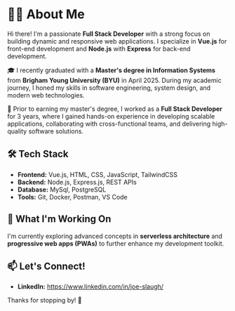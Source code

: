 # 👨‍💻 About Me

Hi there! I'm a passionate **Full Stack Developer** with a strong focus on building dynamic and responsive web applications. I specialize in **Vue.js** for front-end development and **Node.js** with **Express** for back-end development.

🎓 I recently graduated with a **Master's degree in Information Systems** from **Brigham Young University (BYU)** in April 2025. During my academic journey, I honed my skills in software engineering, system design, and modern web technologies.

💼 Prior to earning my master's degree, I worked as a **Full Stack Developer** for 3 years, where I gained hands-on experience in developing scalable applications, collaborating with cross-functional teams, and delivering high-quality software solutions.

## 🛠️ Tech Stack

-   **Frontend:** Vue.js, HTML, CSS, JavaScript, TailwindCSS
-   **Backend:** Node.js, Express.js, REST APIs
-   **Database:** MySql, PostgreSQL
-   **Tools:** Git, Docker, Postman, VS Code

## 🌱 What I'm Working On

I'm currently exploring advanced concepts in **serverless architecture** and **progressive web apps (PWAs)** to further enhance my development toolkit.

## 📫 Let's Connect!

-   **LinkedIn:** https://www.linkedin.com/in/joe-slaugh/

Thanks for stopping by! 🚀
